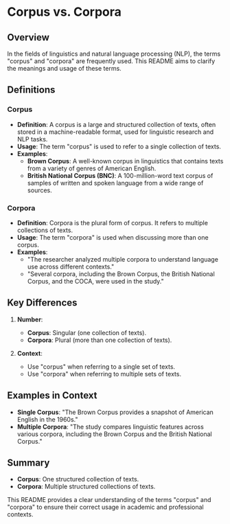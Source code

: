 # Corpus vs. Corpora

## Overview

In the fields of linguistics and natural language processing (NLP), the terms "corpus" and "corpora" are frequently used. This README aims to clarify the meanings and usage of these terms.

## Definitions

### Corpus
- **Definition**: A corpus is a large and structured collection of texts, often stored in a machine-readable format, used for linguistic research and NLP tasks.
- **Usage**: The term "corpus" is used to refer to a single collection of texts.
- **Examples**:
  - **Brown Corpus**: A well-known corpus in linguistics that contains texts from a variety of genres of American English.
  - **British National Corpus (BNC)**: A 100-million-word text corpus of samples of written and spoken language from a wide range of sources.

### Corpora
- **Definition**: Corpora is the plural form of corpus. It refers to multiple collections of texts.
- **Usage**: The term "corpora" is used when discussing more than one corpus.
- **Examples**:
  - "The researcher analyzed multiple corpora to understand language use across different contexts."
  - "Several corpora, including the Brown Corpus, the British National Corpus, and the COCA, were used in the study."

## Key Differences

1. **Number**:
   - **Corpus**: Singular (one collection of texts).
   - **Corpora**: Plural (more than one collection of texts).

2. **Context**:
   - Use "corpus" when referring to a single set of texts.
   - Use "corpora" when referring to multiple sets of texts.

## Examples in Context

- **Single Corpus**: "The Brown Corpus provides a snapshot of American English in the 1960s."
- **Multiple Corpora**: "The study compares linguistic features across various corpora, including the Brown Corpus and the British National Corpus."

## Summary

- **Corpus**: One structured collection of texts.
- **Corpora**: Multiple structured collections of texts.

This README provides a clear understanding of the terms "corpus" and "corpora" to ensure their correct usage in academic and professional contexts.

